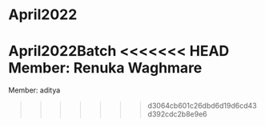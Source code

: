 # April2022
April2022Batch
<<<<<<< HEAD
Member: Renuka Waghmare
=======
Member: aditya 
>>>>>>> d3064cb601c26dbd6d19d6cd43d392cdc2b8e9e6

